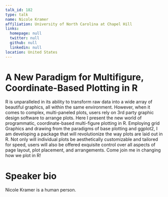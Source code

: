 ```yaml
---
talk_id: 182
type: talk
name: Nicole Kramer
affiliation: University of North Carolina at Chapel Hill
links:
  homepage: null
  twitter: null
  github: null
  linkedin: null
location: United States
---
```


# A New Paradigm for Multifigure, Coordinate-Based Plotting in R

R is unparalleled in its ability to transform raw data into a wide array of beautiful graphics, all within the same environment. However, when it comes to complex, multi-paneled plots, users rely on 3rd party graphic design software to arrange plots. Here I present the new world of programmatic, coordinate-based multi-figure plotting in R. Employing grid Graphics and drawing from the paradigms of base plotting and ggplot2, I am developing a package that will revolutionize the way plots are laid out in R. Not only will individual plots be aesthetically customizable and tailored for speed, users will also be offered exquisite control over all aspects of page layout, plot placement, and arrangements. Come join me in changing how we plot in R!

# Speaker bio

Nicole Kramer is a human person.
